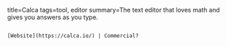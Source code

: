 title=Calca
tags=tool, editor
summary=The text editor that loves math and gives you answers as you type.
~~~~~~

[Website](https://calca.io/) | Commercial?
